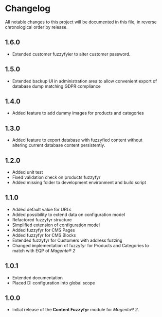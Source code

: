 # Changelog

All notable changes to this project will be documented in this file, in reverse chronological order by release.

## 1.6.0

- Extended customer fuzzyfyier to alter customer password.

## 1.5.0

- Extended backup UI in administration area to allow convenient export of database dump matching GDPR compliance

## 1.4.0

- Added feature to add dummy images for products and categories

## 1.3.0

- Added feature to export database with fuzzyfied content without altering current database content persistently.

## 1.2.0

- Added unit test
- Fixed validation check on products fuzzyfyr
- Added missing folder to development environment and build script

## 1.1.0

- Added default value for URLs
- Added possibility to extend data on configuration model
- Refactored fuzzyfyr structure
- Simplified extension of configuration model
- Added fuzzyfyr for CMS Pages
- Added fuzzyfyr for CMS Blocks
- Extended fuzzyfyr for Customers with address fuzzing
- Changed implementation of fuzzyfyr for Products and Categories to match with EQP of *Magento® 2*

## 1.0.1

- Extended documentation
- Placed DI configuration into global scope

## 1.0.0

- Initial release of the **Content Fuzzyfyr** module for *Magento® 2*.